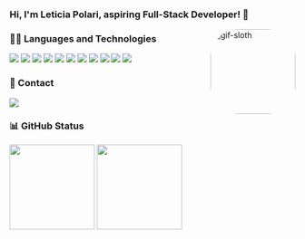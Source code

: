 <div style="display: inline_block">
   <h3>Hi, I'm Leticia Polari, aspiring Full-Stack Developer! 🦥</h3>
   <!-- <img align="right" alt="gif-sloth" height="150" style="border-radius:50px;"  src="https://i.giphy.com/media/muCo9BLS7vjErTON27/giphy.webp"> !-->
   <img align="right" alt="gif-sloth" height="150" style="border-radius:50px;"  src="https://github.com/Polaris851/Polaris851/assets/79110802/125e04e9-c1ce-4044-bd3a-571bf7058a4a"> 

</div>

<div>
  <h3> 👩‍💻 Languages and Technologies</h3>
  <img src="https://img.shields.io/badge/JavaScript-F7DF1E?style=for-the-badge&logo=javascript&logoColor=black">
  <img src="https://img.shields.io/badge/TypeScript-007ACC?style=for-the-badge&logo=typescript&logoColor=white">
  <img src="https://img.shields.io/badge/C%23-239120?style=for-the-badge&logo=c-sharp&logoColor=white" />
  <img src="https://img.shields.io/badge/.NET-512BD4?style=for-the-badge&logo=dotnet&logoColor=white" />
  <img src="https://img.shields.io/badge/Angular-DD0031?style=for-the-badge&logo=angular&logoColor=white" />
  <img src="https://img.shields.io/badge/React-20232A?style=for-the-badge&logo=react&logoColor=61DAFB" />
  <img src="https://img.shields.io/badge/React_Native-20232A?style=for-the-badge&logo=react&logoColor=61DAFB" />
  <img src="https://img.shields.io/badge/Bootstrap-563D7C?style=for-the-badge&logo=bootstrap&logoColor=white" />
  <img src="https://img.shields.io/badge/Sass-CC6699?style=for-the-badge&logo=sass&logoColor=white" />
  <img src="https://img.shields.io/badge/HTML5-E34F26?style=for-the-badge&logo=html5&logoColor=white" />
  <img src="https://img.shields.io/badge/CSS3-1572B6?style=for-the-badge&logo=css3&logoColor=white" />  
</div>
 
<div>
  <h3> 💬 Contact</h3>
  <a href="https://www.linkedin.com/in/let%C3%ADcia-polari-569160214/" target="_blank"><img src="https://img.shields.io/badge/-LinkedIn-%230077B5?style=for-the-badge&logo=linkedin&logoColor=white" target="_blank"></a>    
</div>
  
<div>
  <h3> 📊 GitHub Status</h3>
  <img height="150em" src="https://github-readme-stats.vercel.app/api?username=Polaris851&show_icons=true&theme=tokyonight&include_all_commits=true&count_private=true"/>
  <img height="150em" src="https://github-readme-stats.vercel.app/api/top-langs/?username=Polaris851&layout=compact&langs_count=7&theme=tokyonight"/>
</div>
  
 <!-- ![Snake animation](https://github.com/Polaris851/Polaris851/blob/output/github-contribution-grid-snake.svg) !-->
